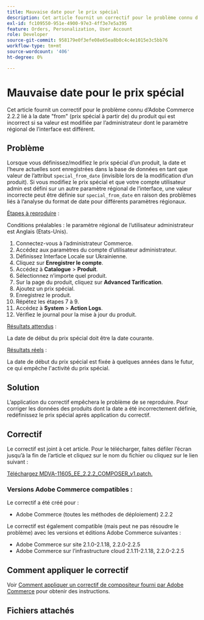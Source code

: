 ```yaml
---
title: Mauvaise date pour le prix spécial
description: Cet article fournit un correctif pour le problème connu d’Adobe Commerce 2.2.2 lié à la date "from" (prix spécial à partir de) du produit qui est incorrect si sa valeur est modifiée par l’administrateur dont le paramètre régional de l’interface est différent.
exl-id: fc109550-951e-4900-97e3-4ff3e7e5a395
feature: Orders, Personalization, User Account
role: Developer
source-git-commit: 958179e0f3efe08e65ea8b0c4c4e1015e3c5bb76
workflow-type: tm+mt
source-wordcount: '406'
ht-degree: 0%

---
```


# Mauvaise date pour le prix spécial

Cet article fournit un correctif pour le problème connu d’Adobe Commerce 2.2.2 lié à la date &quot;from&quot; (prix spécial à partir de) du produit qui est incorrect si sa valeur est modifiée par l’administrateur dont le paramètre régional de l’interface est différent.

## Problème

Lorsque vous définissez/modifiez le prix spécial d’un produit, la date et l’heure actuelles sont enregistrées dans la base de données en tant que valeur de l’attribut `special_from_date` (invisible lors de la modification d’un produit). Si vous modifiez le prix spécial et que votre compte utilisateur admin est défini sur un autre paramètre régional de l’interface, une valeur incorrecte peut être définie sur `special_from_date` en raison des problèmes liés à l’analyse du format de date pour différents paramètres régionaux.

<u>Étapes à reproduire</u> :

Conditions préalables : le paramètre régional de l’utilisateur administrateur est Anglais (Etats-Unis).

1. Connectez-vous à l’administrateur Commerce.
1. Accédez aux paramètres du compte d’utilisateur administrateur.
1. Définissez Interface Locale sur Ukrainienne.
1. Cliquez sur **Enregistrer le compte**.
1. Accédez à **Catalogue** > **Produit**.
1. Sélectionnez n’importe quel produit.
1. Sur la page du produit, cliquez sur **Advanced Tarification**.
1. Ajoutez un prix spécial.
1. Enregistrez le produit.
1. Répétez les étapes 7 à 9.
1. Accédez à **System** > **Action Logs**.
1. Vérifiez le journal pour la mise à jour du produit.

<u>Résultats attendus</u> :

La date de début du prix spécial doit être la date courante.

<u>Résultats réels</u> :

La date de début du prix spécial est fixée à quelques années dans le futur, ce qui empêche l&#39;activité du prix spécial.

## Solution

L’application du correctif empêchera le problème de se reproduire. Pour corriger les données des produits dont la date a été incorrectement définie, redéfinissez le prix spécial après application du correctif.

## Correctif

Le correctif est joint à cet article. Pour le télécharger, faites défiler l’écran jusqu’à la fin de l’article et cliquez sur le nom du fichier ou cliquez sur le lien suivant :

[Téléchargez MDVA-11605\_EE\_2.2.2\_COMPOSER\_v1.patch.](assets/MDVA-11605_EE_2.2.2_COMPOSER_v1.patch.zip)

### Versions Adobe Commerce compatibles :

Le correctif a été créé pour :

* Adobe Commerce (toutes les méthodes de déploiement) 2.2.2

Le correctif est également compatible (mais peut ne pas résoudre le problème) avec les versions et éditions Adobe Commerce suivantes :

* Adobe Commerce sur site 2.1.0-2.1.18, 2.2.0-2.2.5
* Adobe Commerce sur l’infrastructure cloud 2.1.11-2.1.18, 2.2.0-2.2.5

## Comment appliquer le correctif

Voir [Comment appliquer un correctif de compositeur fourni par Adobe Commerce](/help/how-to/general/how-to-apply-a-composer-patch-provided-by-magento.md) pour obtenir des instructions.

## Fichiers attachés
